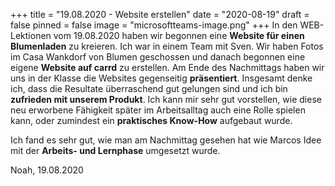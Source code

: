 +++
title = "19.08.2020 - Website erstellen"
date = "2020-08-19"
draft = false
pinned = false
image = "microsoftteams-image.png"
+++
In den WEB-Lektionen vom 19.08.2020 haben wir begonnen eine **Website für einen Blumenladen** zu kreieren. Ich war in einem Team mit Sven. Wir haben Fotos im Casa Wankdorf von Blumen geschossen und danach begonnen eine eigene **Website auf carrd** zu erstellen. Am Ende des Nachmittags haben wir uns in der Klasse die Websites gegenseitig **präsentiert**. Insgesamt denke ich, dass die Resultate überraschend gut gelungen sind und ich bin **zufrieden mit unserem Produkt**. Ich kann mir sehr gut vorstellen, wie diese neu erworbene Fähigkeit später im Arbeitsalltag auch eine Rolle spielen kann, oder zumindest ein **praktisches Know-How** aufgebaut wurde.

Ich fand es sehr gut, wie man am Nachmittag gesehen hat wie Marcos Idee mit der **Arbeits- und Lernphase** umgesetzt wurde.

Noah, 19.08.2020